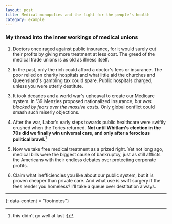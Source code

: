 ```yaml
---
layout: post
title: Medical monopolies and the fight for the people's health
category: example
---
```


### My thread into the inner workings of medical unions

1. Doctors once raged against public insurance, for it would surely cut their profits by giving more treatment at less cost. The greed of the medical trade unions is as old as illness itself.

2. In the past, only the rich could afford a doctor's fees or insurance. The poor relied on charity hospitals and what little aid the churches and Queensland's gambling tax could spare. Public hospitals charged, unless you were utterly destitute.

3. It took decades and a world war's upheaval to create our Medicare system. In '39 Menzies proposed nationalized insurance, *but was blocked by fears over the massive costs.* Only global conflict could smash such miserly objections.

4. After the war, Labor's early steps towards public healthcare were swiftly crushed when the Tories returned. **Not until Whitlam's election in the 70s did we finally win universal care, and only after a ferocious political brawl.**[^1]

5. Now we take free medical treatment as a prized right. Yet not long ago, medical bills were the biggest cause of bankruptcy, just as still afflicts the Americans with their endless debates over protecting corporate profits.

6. Claim what inefficiencies you like about our public system, but it is proven cheaper than private care. And what use is swift surgery if the fees render you homeless? I'll take a queue over destitution always.

---

{: data-content = "footnotes"}

[^1]: this didn't go well at last :)


